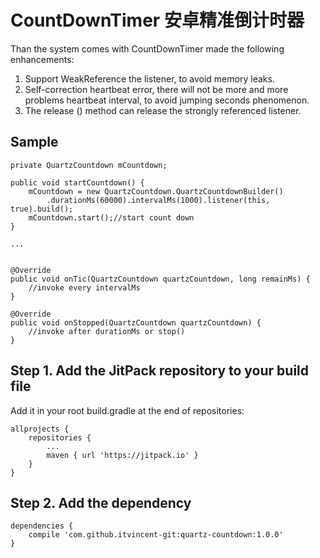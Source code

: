 # CountDownTimer 安卓精准倒计时器
Than the system comes with CountDownTimer made the following enhancements:

1. Support WeakReference the listener, to avoid memory leaks.
2. Self-correction heartbeat error, there will not be more and more problems heartbeat interval, to avoid jumping seconds phenomenon.
3. The release () method can release the strongly referenced listener.

## Sample
```
private QuartzCountdown mCountdown;

public void startCountdown() {
    mCountdown = new QuartzCountdown.QuartzCountdownBuilder()
        .durationMs(60000).intervalMs(1000).listener(this, true).build();
    mCountdown.start();//start count down
}

...


@Override
public void onTic(QuartzCountdown quartzCountdown, long remainMs) {
    //invoke every intervalMs
}

@Override
public void onStopped(QuartzCountdown quartzCountdown) {
    //invoke after durationMs or stop()
}
```

## Step 1. Add the JitPack repository to your build file
Add it in your root build.gradle at the end of repositories:
```
allprojects {
    repositories {
        ...
        maven { url 'https://jitpack.io' }
    }
}
```

## Step 2. Add the dependency
```
dependencies {
    compile 'com.github.itvincent-git:quartz-countdown:1.0.0'
}
```